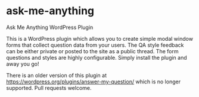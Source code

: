 # ask-me-anything
Ask Me Anything WordPress Plugin

This is a WordPress plugin which allows you to create simple modal window forms that collect question data from your users. The QA style feedback can be either private or posted to the site as a public thread. The form questions and styles are highly configurable.
Simply install the plugin and away you go!

There is an older version of this plugin at https://wordpress.org/plugins/answer-my-question/ which is no longer supported. Pull requests welcome.
